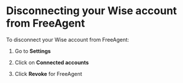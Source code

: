 # Disconnecting your Wise account from FreeAgent

To disconnect your Wise account from FreeAgent:

  1. Go to **Settings**

  2. Click on **Connected accounts**

  3. Click **Revoke** for FreeAgent